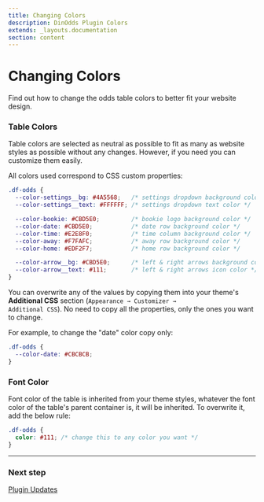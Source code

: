 ```yaml
---
title: Changing Colors
description: DinOdds Plugin Colors
extends: _layouts.documentation
section: content
---
```


# Changing Colors

Find out how to change the odds table colors to better fit your website design.

### Table Colors

Table colors are selected as neutral as possible to fit as many as website styles as possible without any changes. However, if you need you can customize them easily.

All colors used correspond to CSS custom properties:

```css
.df-odds {
  --color-settings__bg: #4A5568;   /* settings dropdown background color */
  --color-settings__text: #FFFFFF; /* settings dropdown text color */

  --color-bookie: #CBD5E0;         /* bookie logo background color */
  --color-date: #CBD5E0;           /* date row background color */
  --color-time: #E2E8F0;           /* time column background color */
  --color-away: #F7FAFC;           /* away row background color */
  --color-home: #EDF2F7;           /* home row background color */

  --color-arrow__bg: #CBD5E0;      /* left & right arrows background color */
  --color-arrow__text: #111;       /* left & right arrows icon color */
}
```

You can overwrite any of the values by copying them into your theme's **Additional CSS** section (<code>Appearance &#8594; Customizer &#8594; Additional CSS</code>).
No need to copy all the properties, only the ones you want to change.

For example, to change the "date" color copy only:

```css
.df-odds {
  --color-date: #CBCBCB;
}
```

### Font Color

Font color of the table is inherited from your theme styles, whatever the font color of the table's parent container is, it will be inherited. To overwrite it, add the below rule:

```css
.df-odds {
  color: #111; /* change this to any color you want */
}
```

---

### Next step

[Plugin Updates](/docs/dinodds/plugin-updates/)
